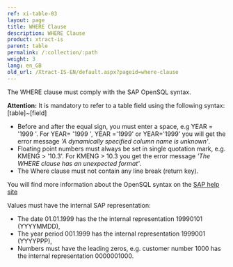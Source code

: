 ```yaml
---
ref: xi-table-03
layout: page
title: WHERE Clause
description: WHERE Clause
product: xtract-is
parent: table
permalink: /:collection/:path
weight: 3
lang: en_GB
old_url: /Xtract-IS-EN/default.aspx?pageid=where-clause
---
```


The WHERE clause must comply with the SAP OpenSQL syntax.

**Attention:** It is mandatory to refer to a table field using the following syntax: [table]\~[field]

- Before and after the equal sign, you must enter a space, e.g YEAR = '1999 '. For YEAR= '1999 ', YEAR ='1999' or YEAR='1999' you will get the error message *'A dynamically specified column name is unknown'*.
- Floating point numbers must always be set in single quotation mark, e.g. KMENG > '10.3'. For KMENG > 10.3 you get the error message *'The WHERE clause has an unexpected format'*.
- The Where clause must not contain any line break (return key).

You will find more information about the OpenSQL syntax on the [SAP help site](https://help.sap.com/doc/saphelp_nw70ehp3/7.03.19/en-US/fc/eb3969358411d1829f0000e829fbfe/frameset.htm)

Values must have the internal SAP representation:

- The date 01.01.1999 has the the internal representation 19990101 (YYYYMMDD),
- The year period 001.1999 has the internal representation 1999001 (YYYYPPP),
- Numbers must have the leading zeros, e.g. customer number 1000 has the internal representation 0000001000.